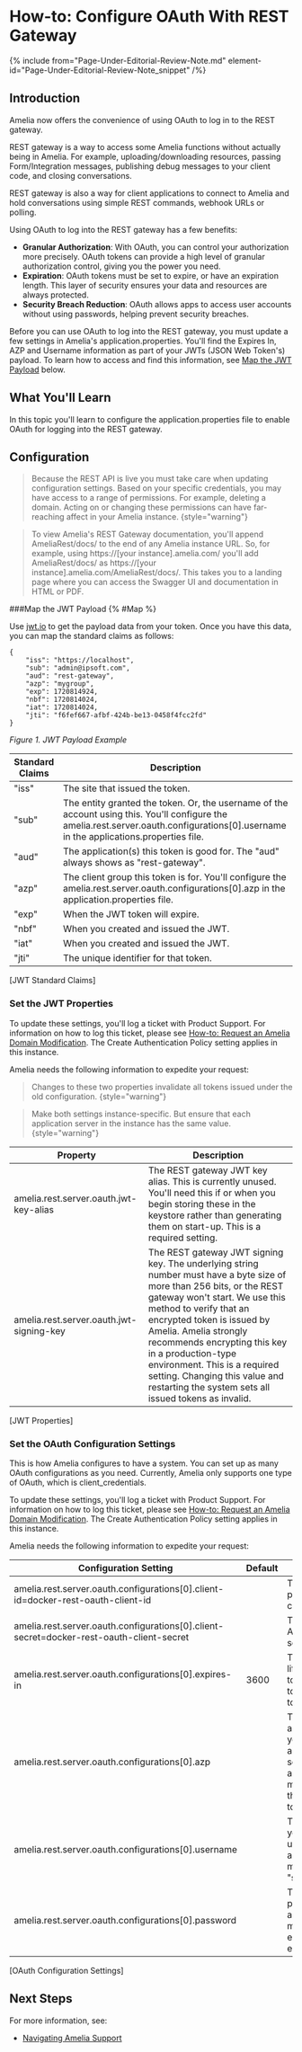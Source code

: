 # How-to: Configure OAuth With REST Gateway

{% include from="Page-Under-Editorial-Review-Note.md" element-id="Page-Under-Editorial-Review-Note_snippet" /%}

## Introduction

Amelia now offers the convenience of using OAuth to log in to the REST gateway.

REST gateway is a way to access some Amelia functions without actually being in  Amelia. For example, uploading/downloading resources, passing Form/Integration messages, publishing debug messages to your client code, and closing conversations.

REST gateway is also a way for client applications to connect to Amelia and hold conversations using simple REST commands, webhook URLs or polling.

Using OAuth to log into the REST gateway has a few benefits:

* **Granular Authorization**: With OAuth, you can control your authorization more precisely. OAuth tokens can provide a high level of granular authorization control, giving you the power you need.
* **Expiration**: OAuth tokens must be set to expire, or have an expiration length. This layer of security ensures your data and resources are always protected.
* **Security Breach Reduction**: OAuth allows apps to access user accounts without using passwords, helping prevent security breaches.

Before you can use OAuth to log into the REST gateway, you must update a few settings in Amelia's application.properties. You'll find the Expires In, AZP and Username information as part of your JWTs (JSON Web Token's) payload. To learn how to access and find this information, see [Map the JWT Payload](#Map) below.

## What You'll Learn

In this topic you'll learn to configure the application.properties file to enable OAuth for logging into the REST gateway.

## Configuration

> Because the REST API is live you must take care when updating configuration settings. Based on your specific credentials, you may have access to a range of permissions. For example, deleting a domain. Acting on or changing these permissions can have far-reaching affect in your Amelia instance. {style="warning"}

> To view Amelia's REST Gateway documentation, you'll append AmeliaRest/docs/ to the end of any Amelia instance URL. So, for example, using https://[your instance].amelia.com/ you'll add AmeliaRest/docs/ as https://[your instance].amelia.com/AmeliaRest/docs/. This takes you to a landing page where you can access the Swagger UI and documentation in HTML or PDF.

###Map the JWT Payload {% #Map %}

Use [jwt.io](https://jwt.io/) to get the payload data from your token. Once you have this data, you can map the standard claims as follows:
```
{
    "iss": "https://localhost",
    "sub": "admin@ipsoft.com",
    "aud": "rest-gateway",
    "azp": "mygroup",
    "exp": 1720814924,
    "nbf": 1720814024,
    "iat": 1720814024,
    "jti": "f6fef667-afbf-424b-be13-0458f4fcc2fd"
}
```
*Figure 1. JWT Payload Example*

| Standard Claims |                                                                                       Description                                                                                       |
|-----------------|-----------------------------------------------------------------------------------------------------------------------------------------------------------------------------------------|
| "iss"           | The site that issued the token.                                                                                                                                                         |
| "sub"           | The entity granted the token. Or, the username of the account using this. You'll configure the amelia.rest.server.oauth.configurations[0].username in the applications.properties file. |
| "aud"           | The application(s) this token is good for. The "aud" always shows as "rest-gateway".                                                                                                    |
| "azp"           | The client group this token is for. You'll configure the amelia.rest.server.oauth.configurations[0].azp in the application.properties file.                                             |
| "exp"           | When the JWT token will expire.                                                                                                                                                         |
| "nbf"           | When you created and issued the JWT.                                                                                                                                                    |
| "iat"           | When you created and issued the JWT.                                                                                                                                                    |
| "jti"           | The unique identifier for that token.                                                                                                                                                   |
[JWT Standard Claims]

### Set the JWT Properties

To update these settings, you'll log a ticket with Product Support. For information on how to log this ticket, please see [How-to: Request an Amelia Domain Modification](A02-00_0053-HT-Req-Amelia-Domain-Modification.md). The Create Authentication Policy setting applies in this instance.

Amelia needs the following information to expedite your request:

> Changes to these two properties invalidate all tokens issued under the old configuration. {style="warning"}

> Make both settings instance-specific. But ensure that each application server in the instance has the same value. {style="warning"}

|                 Property                 | Description                                                                                                                                                                                                                                                                                                                                                                                                                             |
|------------------------------------------|-----------------------------------------------------------------------------------------------------------------------------------------------------------------------------------------------------------------------------------------------------------------------------------------------------------------------------------------------------------------------------------------------------------------------------------------|
| amelia.rest.server.oauth.jwt-key-alias   | The REST gateway JWT key alias. This is currently unused. You'll need this if or when you begin storing these in the keystore rather than generating them on start-up. This is a required setting.                                                                                                                                                                                                                                      |
| amelia.rest.server.oauth.jwt-signing-key | The REST gateway JWT signing key. The underlying string number must have a byte size of more than 256 bits, or the REST gateway won't start. We use this method to verify that an encrypted token is issued by  Amelia. Amelia strongly recommends encrypting this key in a production-type environment. This is a required setting. <warning>Changing this value and restarting the system sets all issued tokens as invalid.</warning> |
[JWT Properties]

### Set the OAuth Configuration Settings

This is how Amelia configures to have a system. You can set up as many OAuth configurations as you need. Currently, Amelia only supports one type of OAuth, which is client_credentials.

To update these settings, you'll log a ticket with Product Support. For information on how to log this ticket, please see [How-to: Request an Amelia Domain Modification](A02-00_0053-HT-Req-Amelia-Domain-Modification.md). The Create Authentication Policy setting applies in this instance.

Amelia needs the following information to expedite your request:

|                                  Configuration Setting                                   | Default | Description                                                                                                                                                                                                                                                                                                                                                                                                                                                            |
|------------------------------------------------------------------------------------------|---------|------------------------------------------------------------------------------------------------------------------------------------------------------------------------------------------------------------------------------------------------------------------------------------------------------------------------------------------------------------------------------------------------------------------------------------------------------------------------|
| amelia.rest.server.oauth.configurations[0].client-id=docker-rest-oauth-client-id         |         | This is the client ID that the token requester must present. This ID must be unique among all configurations.                                                                                                                                                                                                                                                                                                                                                          |
| amelia.rest.server.oauth.configurations[0].client-secret=docker-rest-oauth-client-secret |         | This is the secret the token requester must present. Amelia strongly recommends encrypting this client secret in a production-type environment.                                                                                                                                                                                                                                                                                                                        |
| amelia.rest.server.oauth.configurations[0].expires-in                                    | 3600    | This sets how long the token must last or the token's lifespan, in seconds. <tip>For example, 3600 sets the token to last for an hour. At the end of that hour, the token expires and you must get yourself a new token.</tip> This is a required setting.                                                                                                                                                                                                             |
| amelia.rest.server.oauth.configurations[0].azp                                           |         | These are the allowed groups or authorized parties associated with the token. <tip>For example, this is where you'll set "HR Department", giving this team authorization. Validation takes place against this setting. So, if set and the system fails to see the authorized party, authentication fails.</tip> The "azp" must be unique among all configurations. <warning>Changing this value and restarting the system sets all issued tokens as invalid.</warning> |
| amelia.rest.server.oauth.configurations[0].username                                      |         | The internal password of the Amelia user. Here you'll pick a user with a system type account. This username works in conjunction with the amelia.rest.server.oauth.configurations[0].password mentioned below. This username links back to the "sub" in your JWT.                                                                                                                                                                                                      |
| amelia.rest.server.oauth.configurations[0].password                                      |         | This is the password of the Amelia user. This password works in conjunction with the amelia.rest.server.oauth.configurations[0].username mentioned above. Amelia strongly recommends encrypting this password in a production-type environment.                                                                                                                                                                                                                        |
[OAuth Configuration Settings]

## Next Steps

For more information, see:

* [Navigating Amelia Support](A02-00_0050-Nav-Amelia-Support.md)
